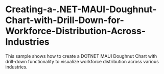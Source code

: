 # Creating-a-.NET-MAUI-Doughnut-Chart-with-Drill-Down-for-Workforce-Distribution-Across-Industries
This sample shows how to create a DOTNET MAUI Doughnut Chart with drill-down functionality to visualize workforce distribution across various industries.

